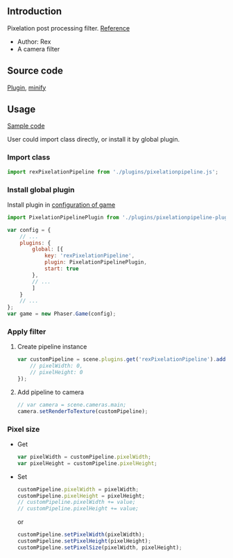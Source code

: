 ## Introduction

Pixelation post processing filter. [Reference](https://www.geeks3d.com/20101029/shader-library-pixelation-post-processing-effect-glsl/)

- Author: Rex
- A camera filter

## Source code

[Plugin](https://github.com/rexrainbow/phaser3-rex-notes/blob/master/plugins/pixelationpipeline-plugin.js), [minify](https://github.com/rexrainbow/phaser3-rex-notes/blob/master/plugins/dist/rexpixelationpipelineplugin.min.js)

## Usage

[Sample code](https://github.com/rexrainbow/phaser3-rex-notes/tree/master/examples/pixelation-pipeline)

User could import class directly, or install it by global plugin.

### Import class

```javascript
import rexPixelationPipeline from './plugins/pixelationpipeline.js';
```

### Install global plugin

Install plugin in [configuration of game](game.md#configuration)

```javascript
import PixelationPipelinePlugin from './plugins/pixelationpipeline-plugin.js';

var config = {
    // ...
    plugins: {
        global: [{
            key: 'rexPixelationPipeline',
            plugin: PixelationPipelinePlugin,
            start: true
        },
        // ...
        ]
    }
    // ...
};
var game = new Phaser.Game(config);
```

### Apply filter

1. Create pipeline instance
    ```javascript
    var customPipeline = scene.plugins.get('rexPixelationPipeline').add(scene, key, {
        // pixelWidth: 0,
        // pixelHeight: 0
    });
    ```
2. Add pipeline to camera
    ```javascript
    // var camera = scene.cameras.main;
    camera.setRenderToTexture(customPipeline);
    ```

### Pixel size

- Get
    ```javascript
    var pixelWidth = customPipeline.pixelWidth;
    var pixelHeight = customPipeline.pixelHeight;
    ```
- Set
    ```javascript
    customPipeline.pixelWidth = pixelWidth;
    customPipeline.pixelHeight = pixelHeight;
    // customPipeline.pixelWidth += value;
    // customPipeline.pixelHeight += value;
    ```
    or
    ```javascript
    customPipeline.setPixelWidth(pixelWidth);
    customPipeline.setPixelHeight(pixelHeight);
    customPipeline.setPixelSize(pixelWidth, pixelHeight);
    ```